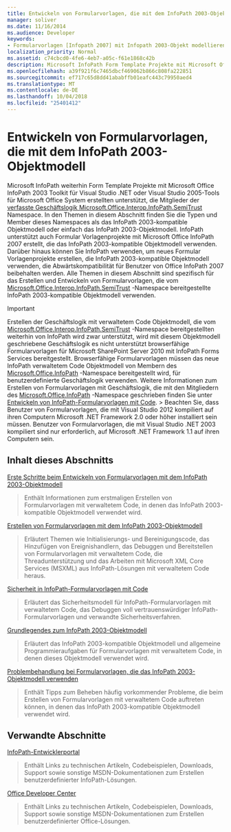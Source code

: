 ```yaml
---
title: Entwickeln von Formularvorlagen, die mit dem InfoPath 2003-Objektmodell
manager: soliver
ms.date: 11/16/2014
ms.audience: Developer
keywords:
- Formularvorlagen [Infopath 2007] mit Infopath 2003-Objekt modellieren, InfoPath 2003-kompatible Formularvorlagen InfoPath 2007, Entwickeln von Formular Vorlagen mit InfoPath 2003-Objektmodell, Objektmodelle [InfoPath 2003], Entwickeln von verwalteten Formularvorlagen mit Code
localization_priority: Normal
ms.assetid: c74cbcd0-4fe6-4eb7-a05c-f61e1868c42b
description: Microsoft InfoPath Form Template Projekte mit Microsoft Office InfoPath 2003 Toolkit für Visual Studio .NET oder Visual Studio 2005-Tools für Microsoft Office System erstellten unterstützt, die Geschäftslogik für Member des geschrieben haben weiterhin die Microsoft.Office.Interop.InfoPath.SemiTrust-Namespace. In den Themen in diesem Abschnitt finden Sie die Typen und Member dieses Namespaces als das InfoPath 2003-kompatible Objektmodell oder einfach das InfoPath 2003-Objektmodell. InfoPath unterstützt auch Formular Vorlagenprojekte mit Microsoft Office InfoPath 2007 erstellt, die das InfoPath 2003-kompatible Objektmodell verwenden. Darüber hinaus können Sie InfoPath verwenden, um neues Formular Vorlagenprojekte erstellen, die InfoPath 2003-kompatible Objektmodell verwenden, die Abwärtskompatibilität für Benutzer von Office InfoPath 2007 beibehalten werden. Alle Themen in diesem Abschnitt sind spezifisch für das Erstellen und Entwickeln von Formularvorlagen, die vom Microsoft.Office.Interop.InfoPath.SemiTrust-Namespace bereitgestellte InfoPath 2003-kompatible Objektmodell verwenden.
ms.openlocfilehash: a39f921f6c7465dbcf469062b866c808fa222851
ms.sourcegitcommit: ef717c65d8dd41ababffb01eafc443c79950aed4
ms.translationtype: MT
ms.contentlocale: de-DE
ms.lasthandoff: 10/04/2018
ms.locfileid: "25401412"
---
```

# <a name="developing-form-templates-using-the-infopath-2003-object-model"></a>Entwickeln von Formularvorlagen, die mit dem InfoPath 2003-Objektmodell

Microsoft InfoPath weiterhin Form Template Projekte mit Microsoft Office InfoPath 2003 Toolkit für Visual Studio .NET oder Visual Studio 2005-Tools für Microsoft Office System erstellten unterstützt, die Mitglieder der [verfasste Geschäftslogik Microsoft.Office.Interop.InfoPath.SemiTrust](https://msdn.microsoft.com/library/Microsoft.Office.Interop.InfoPath.SemiTrust.aspx) Namespace. In den Themen in diesem Abschnitt finden Sie die Typen und Member dieses Namespaces als das InfoPath 2003-kompatible Objektmodell oder einfach das InfoPath 2003-Objektmodell. InfoPath unterstützt auch Formular Vorlagenprojekte mit Microsoft Office InfoPath 2007 erstellt, die das InfoPath 2003-kompatible Objektmodell verwenden. Darüber hinaus können Sie InfoPath verwenden, um neues Formular Vorlagenprojekte erstellen, die InfoPath 2003-kompatible Objektmodell verwenden, die Abwärtskompatibilität für Benutzer von Office InfoPath 2007 beibehalten werden. Alle Themen in diesem Abschnitt sind spezifisch für das Erstellen und Entwickeln von Formularvorlagen, die vom [Microsoft.Office.Interop.InfoPath.SemiTrust](https://msdn.microsoft.com/library/Microsoft.Office.Interop.InfoPath.SemiTrust.aspx) -Namespace bereitgestellte InfoPath 2003-kompatible Objektmodell verwenden. 
  
> [!IMPORTANT]
> Erstellen der Geschäftslogik mit verwaltetem Code Objektmodell, die vom [Microsoft.Office.Interop.InfoPath.SemiTrust](https://msdn.microsoft.com/library/Microsoft.Office.Interop.InfoPath.SemiTrust.aspx) -Namespace bereitgestellten weiterhin von InfoPath wird zwar unterstützt, wird mit diesem Objektmodell geschriebene Geschäftslogik es nicht unterstützt browserfähige Formularvorlagen für Microsoft SharePoint Server 2010 mit InfoPath Forms Services bereitgestellt. Browserfähige Formularvorlagen müssen das neue InfoPath verwaltetem Code Objektmodell von Membern des [Microsoft.Office.InfoPath](https://msdn.microsoft.com/library/Microsoft.Office.InfoPath.aspx) -Namespace bereitgestellt wird, für benutzerdefinierte Geschäftslogik verwenden. Weitere Informationen zum Erstellen von Formularvorlagen mit Geschäftslogik, die mit den Mitgliedern des [Microsoft.Office.InfoPath](https://msdn.microsoft.com/library/Microsoft.Office.InfoPath.aspx) -Namespace geschrieben finden Sie unter [Entwickeln von InfoPath-Formularvorlagen mit Code](developing-infopath-form-templates-with-code.md). > Beachten Sie, dass Benutzer von Formularvorlagen, die mit Visual Studio 2012 kompiliert auf ihren Computern Microsoft .NET Framework 2.0 oder höher installiert sein müssen. Benutzer von Formularvorlagen, die mit Visual Studio .NET 2003 kompiliert sind nur erforderlich, auf Microsoft .NET Framework 1.1 auf ihren Computern sein. 
  
## <a name="in-this-section"></a>Inhalt dieses Abschnitts

[Erste Schritte beim Entwickeln von Formularvorlagen mit dem InfoPath 2003-Objektmodell](get-started-developing-form-templates-using-infopath-object-model.md)
  
> Enthält Informationen zum erstmaligen Erstellen von Formularvorlagen mit verwaltetem Code, in denen das InfoPath 2003-kompatible Objektmodell verwendet wird.
    
[Erstellen von Formularvorlagen mit dem InfoPath 2003-Objektmodell](creating-form-templates-using-the-infopath-2003-object-model.md)
  
> Erläutert Themen wie Initialisierungs- und Bereinigungscode, das Hinzufügen von Ereignishandlern, das Debuggen und Bereitstellen von Formularvorlagen mit verwaltetem Code, die Threadunterstützung und das Arbeiten mit Microsoft XML Core Services (MSXML) aus InfoPath-Lösungen mit verwaltetem Code heraus.
    
[Sicherheit in InfoPath-Formularvorlagen mit Code](security-in-infopath-form-templates-with-code.md)
  
> Erläutert das Sicherheitsmodell für InfoPath-Formularvorlagen mit verwaltetem Code, das Debuggen voll vertrauenswürdiger InfoPath-Formularvorlagen und verwandte Sicherheitsverfahren.
    
[Grundlegendes zum InfoPath 2003-Objektmodell](understanding-the-infopath-2003-object-model.md)
  
> Erläutert das InfoPath 2003-kompatible Objektmodell und allgemeine Programmieraufgaben für Formularvorlagen mit verwaltetem Code, in denen dieses Objektmodell verwendet wird.
    
[Problembehandlung bei Formularvorlagen, die das InfoPath 2003-Objektmodell verwenden](troubleshoot-form-templates-that-use-infopath-object-model.md)
  
> Enthält Tipps zum Beheben häufig vorkommender Probleme, die beim Erstellen von Formularvorlagen mit verwaltetem Code auftreten können, in denen das InfoPath 2003-kompatible Objektmodell verwendet wird.
    
## <a name="related-sections"></a>Verwandte Abschnitte

[InfoPath-Entwicklerportal](https://go.microsoft.com/fwlink?LinkID=11689)
  
> Enthält Links zu technischen Artikeln, Codebeispielen, Downloads, Support sowie sonstige MSDN-Dokumentationen zum Erstellen benutzerdefinierter InfoPath-Lösungen.
    
[Office Developer Center](https://go.microsoft.com/fwlink?LinkID=27128)
  
> Enthält Links zu technischen Artikeln, Codebeispielen, Downloads, Support sowie sonstige MSDN-Dokumentationen zum Erstellen benutzerdefinierter Office-Lösungen.
    

